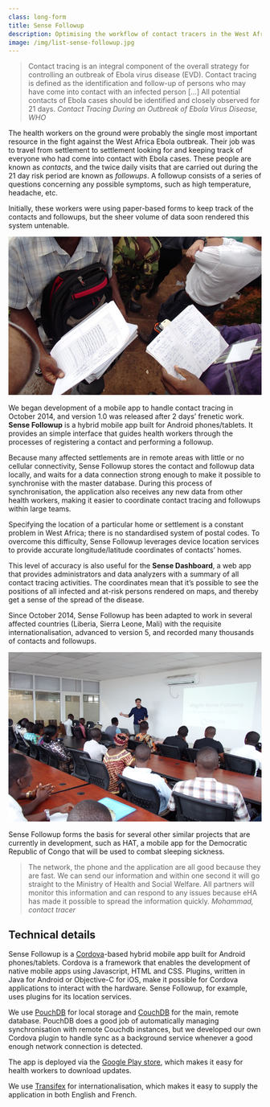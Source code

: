 ```yaml
---
class: long-form
title: Sense Followup
description: Optimising the workflow of contact tracers in the West African Ebola epidemic
image: /img/list-sense-followup.jpg
---
```


> Contact tracing is an integral component of the overall strategy for controlling an outbreak of Ebola virus disease (EVD). Contact tracing is defined as the identification and follow-up of persons who may have come into contact with an infected person […] All potential contacts of Ebola cases should be identified and closely observed for 21 days. <cite>Contact Tracing During an Outbreak of Ebola Virus Disease, WHO</cite>

The health workers on the ground were probably the single most important resource in the fight against the West Africa Ebola outbreak. Their job was to travel from settlement to settlement looking for and keeping track of everyone who had come into contact with Ebola cases. These people are known as *contacts*, and the twice daily visits that are carried out during the 21 day risk period are known as *followups*. A followup consists of a series of questions concerning any possible symptoms, such as high temperature, headache, etc.

Initially, these workers were using paper-based forms to keep track of the contacts and followups, but the sheer volume of data soon rendered this system untenable.

![Paper-based contact tracing](/img/sense-followup-paper.jpg)

We began development of a mobile app to handle contact tracing in October 2014, and version 1.0 was released after 2 days’ frenetic work. **Sense Followup** is a hybrid mobile app built for Android phones/tablets. It provides an simple interface that guides health workers through the processes of registering a contact and performing a followup.

Because many affected settlements are in remote areas with little or no cellular connectivity, Sense Followup stores the contact and followup data locally, and waits for a data connection strong enough to make it possible to synchronise with the master database. During this process of synchronisation, the application also receives any new data from other health workers, making it easier to coordinate contact tracing and followups within large teams.

Specifying the location of a particular home or settlement is a constant problem in West Africa; there is no standardised system of postal codes. To overcome this difficulty, Sense Followup leverages device location services to provide accurate longitude/latitude coordinates of contacts’ homes.

This level of accuracy is also useful for the **Sense Dashboard**, a web app that provides administrators and data analyzers with a summary of all contact tracing activities. The coordinates mean that it’s possible to see the positions of all infected and at-risk persons rendered on maps, and thereby get a sense of the spread of the disease.

Since October 2014, Sense Followup has been adapted to work in several affected countries (Liberia, Sierra Leone, Mali) with the requisite internationalisation, advanced to version 5, and recorded many thousands of contacts and followups.

![Product Owner Nils Kaiser running a training session in Freetown, Sierra Leone](/img/sense-followup-training.jpg)

Sense Followup forms the basis for several other similar projects that are currently in development, such as HAT, a mobile app for the Democratic Republic of Congo that will be used to combat sleeping sickness.

> The network, the phone and the application are all good because they are fast. We can send our information and within one second it will
go straight to the Ministry of Health and Social Welfare. All partners will monitor this information and can respond to any issues because eHA has made it possible to spread the information quickly. <cite>Mohammad, contact tracer</cite>

## Technical details

Sense Followup is a [Cordova](https://cordova.apache.org/)-based hybrid mobile app built for Android phones/tablets. Cordova is a framework that enables the development of native mobile apps using Javascript, HTML and CSS. Plugins, written in Java for Android or Objective-C for iOS, make it possible for Cordova applications to interact with the hardware. Sense Followup, for example, uses plugins for its location services.

We use [PouchDB](http://pouchdb.com/) for local storage and [CouchDB](https://couchdb.apache.org/) for the main, remote database. PouchDB does a good job of automatically managing synchronisation with remote Couchdb instances, but we developed our own Cordova plugin to handle sync as a background service whenever a good enough network connection is detected.

The app is deployed via the [Google Play store](https://play.google.com/store/apps/details?id=com.ehealthafrica.lrsenseebola), which makes it easy for health workers to download updates.

We use [Transifex](https://www.transifex.com/) for internationalisation, which makes it easy to supply the application in both English and French.
